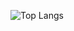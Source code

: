 
![Top Langs](https://github-readme-stats.vercel.app/api/top-langs/?username=JackyTuneur&layout=compact)
